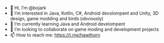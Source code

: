 - 👋 Hi, I’m @bojark
- 👀 I’m interested in Java, Kotlin, C#, Android devolompent and Unity, 3D design, game modding and birds (obviously)
- 🌱 I’m currently learning Java and Android develompent
- 💞️ I’m looking to collaborate on game moding and development projects
- 📫 How to reach me: https://t.me/hawthorn
